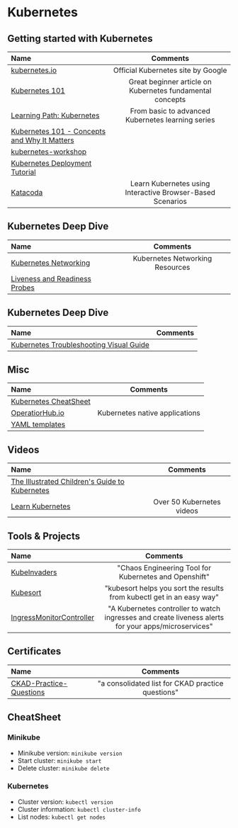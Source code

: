 # Kubernetes

## Getting started with Kubernetes

Name | Comments
:------ |:--------:
[kubernetes.io](https://kubernetes.io) | Official Kubernetes site by Google
[Kubernetes 101](https://medium.com/google-cloud/kubernetes-101-pods-nodes-containers-and-clusters-c1509e409e16) | Great beginner article on Kubernetes fundamental concepts
[Learning Path: Kubernetes](https://developer.ibm.com/series/kubernetes-learning-path/) | From basic to advanced Kubernetes learning series
[Kubernetes 101 - Concepts and Why It Matters](https://www.magalix.com/blog/kubernetes-101-concepts-and-why-it-matters?fbclid=IwAR10FZlZ9Pw5c94tGRlgsCrVZTa1bSV2mbxEP8p4cXZ5T-k4VXF-3OUKkFo) |
[kubernetes-workshop](https://github.com/eon01/kubernetes-workshop) |
[Kubernetes Deployment Tutorial](https://devopscube.com/kubernetes-deployment-tutorial) |
[Katacoda](https://www.katacoda.com/courses/kubernetes) | Learn Kubernetes using Interactive Browser-Based Scenarios


## Kubernetes Deep Dive

Name | Comments
:------ |:--------:
[Kubernetes Networking](https://github.com/nleiva/kubernetes-networking-links) | Kubernetes Networking Resources
[Liveness and Readiness Probes](https://www.openshift.com/blog/liveness-and-readiness-probes) |

## Kubernetes Deep Dive

Name | Comments
:------ |:--------:
[Kubernetes Troubleshooting Visual Guide](https://learnk8s.io/troubleshooting-deployments?fbclid=IwAR2k6ziNfhBe--CKoYP6qh5_lHYM7_kruDjc1EcyrpgyV_tKJzQlwiuA_Jk) |

## Misc

Name | Comments
:------ |:--------:
[Kubernetes CheatSheet](https://cheatsheet.dennyzhang.com/cheatsheet-kubernetes-A4) |
[OperatiorHub.io](https://www.operatorhub.io) | Kubernetes native applications
[YAML templates](https://cheatsheet.dennyzhang.com/kubernetes-yaml-templates) |

## Videos

Name | Comments
:------ |:--------:
[The Illustrated Children's Guide to Kubernetes](https://www.youtube.com/watch?v=4ht22ReBjno) |
[Learn Kubernetes](https://www.youtube.com/playlist?list=PL34sAs7_26wNBRWM6BDhnonoA5FMERax0) | Over 50 Kubernetes videos

## Tools & Projects

Name | Comments
:------ |:--------:
[KubeInvaders](https://github.com/lucky-sideburn/KubeInvaders) | "Chaos Engineering Tool for Kubernetes and Openshift"
[Kubesort](https://github.com/AATHITH/kubesort) | "kubesort helps you sort the results from kubectl get in an easy way"
[IngressMonitorController](https://github.com/stakater/IngressMonitorController) | "A Kubernetes controller to watch ingresses and create liveness alerts for your apps/microservices"

## Certificates

Name | Comments
:------ |:--------:
[CKAD-Practice-Questions](https://github.com/bbachi/CKAD-Practice-Questions) | "a consolidated list for CKAD practice questions"

## CheatSheet

### Minikube

* Minikube version: `minikube version`
* Start cluster: `minikube start`
* Delete cluster: `minikube delete`

### Kubernetes

* Cluster version: `kubectl version`
* Cluster information: `kubectl cluster-info`
* List nodes: `kubectl get nodes`
